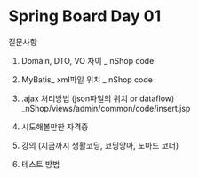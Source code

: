 # Spring Board Day 01

 

질문사항

1) Domain, DTO, VO 차이 _ nShop code

2) MyBatis_ xml파일 위치 _ nShop code

3) .ajax 처리방법 (json파일의 위치 or dataflow)  _nShop/views/admin/common/code/insert.jsp 

4) 시도해볼만한 자격증

5) 강의 (지금까지 생활코딩, 코딩앙마, 노마드 코더)
6) 테스트 방법


